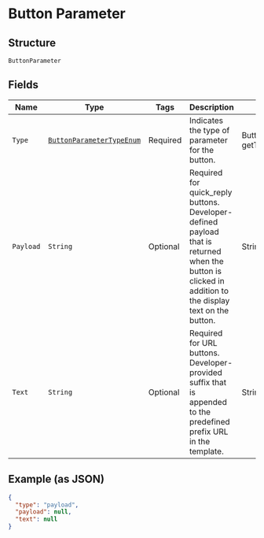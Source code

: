 
# Button Parameter

## Structure

`ButtonParameter`

## Fields

| Name | Type | Tags | Description | Getter | Setter |
|  --- | --- | --- | --- | --- | --- |
| `Type` | [`ButtonParameterTypeEnum`](../../doc/models/button-parameter-type-enum.md) | Required | Indicates the type of parameter for the button. | ButtonParameterTypeEnum getType() | setType(ButtonParameterTypeEnum type) |
| `Payload` | `String` | Optional | Required for quick_reply buttons. Developer-defined payload that is returned when the button is clicked in addition to the display text on the button. | String getPayload() | setPayload(String payload) |
| `Text` | `String` | Optional | Required for URL buttons. Developer-provided suffix that is appended to the predefined prefix URL in the template. | String getText() | setText(String text) |

## Example (as JSON)

```json
{
  "type": "payload",
  "payload": null,
  "text": null
}
```

